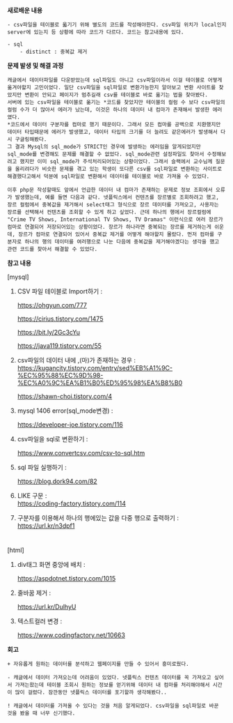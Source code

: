 **새로배운 내용**
    
    - csv파일을 테이블로 옯기기 위해 별도의 코드를 작성해야한다. csv파일 위치가 local인지 server에 있는지 등 상황에 따라 코드가 다르다. 코드는 참고내용에 있다.
 
    - sql
        - distinct : 중복값 제거

**문제 발생 및 해결 과정**

    캐글에서 데이터파일를 다운받았는데 sql파일도 아니고 csv파일이라서 이걸 테이블로 어떻게 옮겨야할지 고민이었다. 일단 csv파일을 sql파일로 변환가능한지 알아보고 변환 사이트를 찾았지만 변환이 안되고 페이지가 멈추길래 csv를 테이블로 바로 옮기는 법을 찾아봤다. 
    서버에 있는 csv파일을 테이블로 옮기는 *코드를 찾았지만 테이블의 컬럼 수 보다 csv파일의 컬럼 수가 더 많아서 에러가 났는데, 이것은 하나의 데이터 내 컴마가 존재해서 발생한 에러였다. 
    *코드에서 데이터 구분자를 컴마로 했기 때문이다. 그래서 모든 컴마를 공백으로 치환했지만 데이터 타입때문에 에러가 발생했고, 데이터 타입의 크기를 더 늘려도 같은에러가 발생해서 다시 구글링해봤다. 
    그 결과 Mysql의 sql_mode가 STRICT인 경우에 발생하는 에러임을 알게되었지만 sql_mode를 변경해도 문제를 해결할 수 없었다. sql_mode관련 설정파일도 찾아서 수정해보려고 했지만 이미 sql_mode가 주석처리되어있는 상황이었다. 그래서 슬랙에서 교수님께 질문을 올리려다가 비슷한 문제를 겪고 있는 학생이 또다른 csv를 sql파일로 변환하는 사이트로 해결했다고해서 덕분에 sql파일로 변환해서 데이터를 테이블로 바로 가져올 수 있었다. 
    
    이후 php문 작성할때도 앞에서 언급한 데이터 내 컴마가 존재하는 문제로 정보 조회에서 오류가 발생했는데, 예를 들면 다음과 같다. 넷플릭스에서 컨텐츠를 장르별로 조회하려고 했고, 장르 컬럼에서 중복값을 제거해서 select태그 형식으로 장르 데이터를 가져오고, 사용자는 장르를 선택해서 컨텐츠를 조회할 수 있게 하고 싶었다. 근데 하나의 행에서 장르컬럼에 "Crime TV Shows, International TV Shows, TV Dramas" 이런식으로 여러 장르가 컴마로 연결되어 저장되어있는 상황이었다. 장르가 하나라면 중복되는 장르를 제거하는게 쉬운데, 장르가 컴마로 연결되어 있어서 중복값 제거를 어떻게 해야할지 몰랐다. 먼저 컴마를 구분자로 하나의 행의 데이터를 여러행으로 나눈 다음에 중복값을 제거해야겠다는 생각을 했고 관련 코드를 찾아서 해결할 수 있었다.

**참고 내용** 

[mysql]

1. CSV 파일 테이블로 Import하기 : 

    <https://ohgyun.com/777>

    <https://cirius.tistory.com/1475>

    <https://bit.ly/2Gc3cYu>

    <https://java119.tistory.com/55>

2. csv파일의 데이터 내에 ,(마)가 존재하는 경우 :  
    <https://kugancity.tistory.com/entry/sed%EB%A1%9C-%EC%95%88%EC%9D%98-%EC%A0%9C%EA%B1%B0%ED%95%98%EA%B8%B0>

    <https://shawn-choi.tistory.com/4>

3. mysql 1406 error(sql_mode변경)  :

    <https://developer-joe.tistory.com/116>

4. csv파일을 sql로 변환하기 : 

    <https://www.convertcsv.com/csv-to-sql.htm>

5. sql 파일 실행하기 : 

    <https://blog.dork94.com/82>

 5. LIKE 구문 :  
    <https://coding-factory.tistory.com/114>


7. 구분자를 이용해서 하나의 행에있는 값을 다중 행으로 출력하기 : <https://url.kr/n3dpf1>
#

[html]

1. div태그 화면 중앙에 배치 : 

    <https://aspdotnet.tistory.com/1015>

2. 줄바꿈 제거 : 

    <https://url.kr/DulhyU>

3. 텍스트컬러 변경 : 

    <https://www.codingfactory.net/10663>

**회고**

    + 자유롭게 원하는 데이터를 분석하고 웹페이지를 만들 수 있어서 흥미로웠다.

    - 캐글에서 데이터 가져오는데 어려움이 있었다. 넷플릭스 컨텐츠 데이터를 꼭 가져오고 싶어서 가져는왔는데 테이블 조회시 원하는 정보를 얻기위해 데이터 내 컴마를 처리해야해서 시간이 많이 걸렸다. 잠깐동안 넷플릭스 데이터를 포기할까 생각해봤다..

    ! 캐글에서 데이터를 가져올 수 있다는 것을 처음 알게되었다. csv파일을 sql파일로 바꾼 것을 봤을 때 너무 신기했다.
